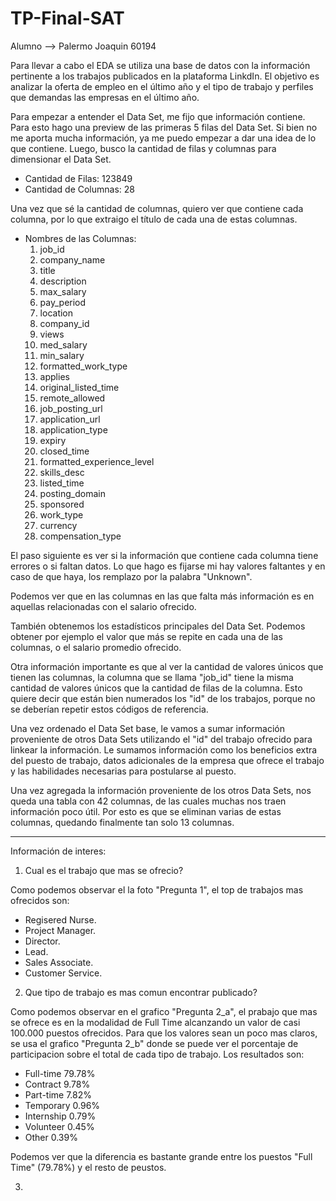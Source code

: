 # TP-Final-SAT
Alumno --> Palermo Joaquin 60194

Para llevar a cabo el EDA se utiliza una base de datos con la información pertinente a los trabajos publicados en la plataforma LinkdIn. El objetivo es analizar la oferta de empleo en el último año y el tipo de trabajo y perfiles que demandas las empresas en el último año.

Para empezar a entender el Data Set, me fijo que información contiene. Para esto hago una preview de las primeras 5 filas del Data Set. Si bien no me aporta mucha información, ya me puedo empezar a dar una idea de lo que contiene.
Luego, busco la cantidad de filas y columnas para dimensionar el Data Set.
- Cantidad de Filas: 123849
- Cantidad de Columnas: 28

Una vez que sé la cantidad de columnas, quiero ver que contiene cada columna, por lo que extraigo el título de cada una de estas columnas.
- Nombres de las Columnas:
    1. job_id
    2. company_name
    3. title
    4. description
    5. max_salary
    6. pay_period
    7. location
    8. company_id
    9. views
    10. med_salary
    11. min_salary
    12. formatted_work_type
    13. applies
    14. original_listed_time
    15. remote_allowed
    16. job_posting_url
    17. application_url
    18. application_type
    19. expiry
    20. closed_time
    21. formatted_experience_level
    22. skills_desc
    23. listed_time
    24. posting_domain
    25. sponsored
    26. work_type
    27. currency
    28. compensation_type

El paso siguiente es ver si la información que contiene cada columna tiene errores o si faltan datos.
Lo que hago es fijarse mi hay valores faltantes y en caso de que haya, los remplazo por la palabra "Unknown". 

Podemos ver que en las columnas en las que falta más información es en aquellas relacionadas con el salario ofrecido.

También obtenemos los estadísticos principales del Data Set. Podemos obtener por ejemplo el valor que más se repite en cada una de las columnas, o el salario promedio ofrecido.

Otra información importante es que al ver la cantidad de valores únicos que tienen las columnas, la columna que se llama "job_id" tiene la misma cantidad de valores únicos que la cantidad de filas de la columna. Esto quiere decir que están bien numerados los "id" de los trabajos, porque no se deberían repetir estos códigos de referencia.

Una vez ordenado el Data Set base, le vamos a sumar información proveniente de otros Data Sets utilizando el "id" del trabajo ofrecido para linkear la información. Le sumamos información como los beneficios extra del puesto de trabajo, datos adicionales de la empresa que ofrece el trabajo y las habilidades necesarias para postularse al puesto.

Una vez agregada la información proveniente de los otros Data Sets, nos queda una tabla con 42 columnas, de las cuales muchas nos traen información poco útil. Por esto es que se eliminan varias de estas columnas, quedando finalmente tan solo 13 columnas.

-------------------------------------------------------------------

Información de interes:

1. Cual es el trabajo que mas se ofrecio?

Como podemos observar el la foto "Pregunta 1", el top de trabajos mas ofrecidos son:
 - Regisered Nurse.
 - Project Manager.
 - Director.
 - Lead.
 - Sales Associate.
 - Customer Service.

2. Que tipo de trabajo es mas comun encontrar publicado?

Como podemos observar en el grafico "Pregunta 2_a", el prabajo que mas se ofrece es en la modalidad de Full Time alcanzando un valor de casi 100.000 puestos ofrecidos.
Para que los valores sean un poco mas claros, se usa el grafico "Pregunta 2_b" donde se puede ver el porcentaje de participacion sobre el total de cada tipo de trabajo. Los resultados son:
 - Full-time     79.78%
 - Contract       9.78%
 - Part-time      7.82%
 - Temporary      0.96%
 - Internship     0.79%
 - Volunteer      0.45%
 - Other          0.39%

Podemos ver que la diferencia es bastante grande entre los puestos "Full Time" (79.78%) y el resto de peustos.

3. 
